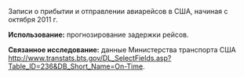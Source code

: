 Записи о прибытии и отправлении авиарейсов в США, начиная с октября 2011 г.<p> </p><b>Использование:</b> прогнозирование задержки рейсов. <p> </p><b>Связанное исследование:</b> данные Министерства транспорта США <a href="http://www.transtats.bts.gov/DL_SelectFields.asp?Table_ID=236&DB_Short_Name=On-Time">http://www.transtats.bts.gov/DL_SelectFields.asp?Table_ID=236&DB_Short_Name=On-Time</a>.

<!---HONumber=July15_HO1-->